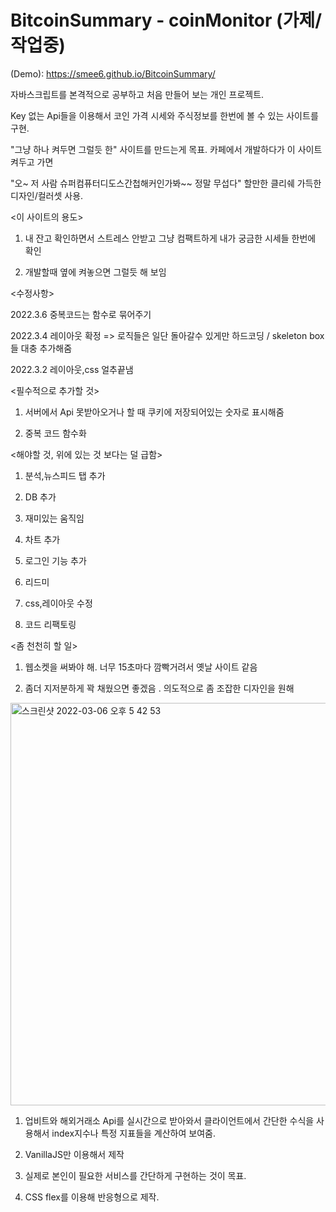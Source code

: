 # BitcoinSummary - coinMonitor (가제/작업중)

(Demo): https://smee6.github.io/BitcoinSummary/

자바스크립트를 본격적으로 공부하고 처음 만들어 보는 개인 프로젝트.

Key 없는 Api들을 이용해서 코인 가격 시세와 주식정보를 한번에 볼 수 있는 사이트를 구현.

"그냥 하나 켜두면 그럴듯 한" 사이트를 만드는게 목표. 카페에서 개발하다가 이 사이트 켜두고 가면

"오~ 저 사람 슈퍼컴퓨터디도스간첩해커인가봐~~ 정말 무섭다" 할만한 클리쉐 가득한 디자인/컬러셋 사용.

<이 사이트의 용도>

1. 내 잔고 확인하면서 스트레스 안받고 그냥 컴팩트하게 내가 궁금한 시세들 한번에 확인

2. 개발할때 옆에 켜놓으면 그럴듯 해 보임

<수정사항>

2022.3.6 중복코드는 함수로 묶어주기

2022.3.4 레이아웃 확정 => 로직들은 일단 돌아갈수 있게만 하드코딩 / skeleton box들 대충 추가해줌

2022.3.2 레이아웃,css 얼추끝냄


<필수적으로 추가할 것>

1. 서버에서 Api 못받아오거나 할 때 쿠키에 저장되어있는 숫자로 표시해줌

2. 중복 코드 함수화

<해야할 것, 위에 있는 것 보다는 덜 급함>

1. 분석,뉴스피드 탭 추가

2. DB 추가

3. 재미있는 움직임

4. 차트 추가

5. 로그인 기능 추가

6. 리드미

7. css,레이아웃 수정

8. 코드 리팩토링



<좀 천천히 할 일>

1. 웹소켓을 써봐야 해. 너무 15초마다 깜빡거려서 옛날 사이트 같음

2. 좀더 지저분하게 꽉 채웠으면 좋겠음 . 의도적으로 좀 조잡한 디자인을 원해

<img width="644" alt="스크린샷 2022-03-06 오후 5 42 53" src="https://user-images.githubusercontent.com/65226760/156915710-32555ac1-3524-4404-92b7-e16e595fd8bf.png">


1. 업비트와 해외거래소 Api를 실시간으로 받아와서 클라이언트에서 간단한 수식을 사용해서 index지수나 특정 지표들을 계산하여 보여줌.

2. VanillaJS만 이용해서 제작

3. 실제로 본인이 필요한 서비스를 간단하게 구현하는 것이 목표.

4. CSS flex를 이용해 반응형으로 제작.
